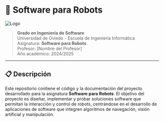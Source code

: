 # 🦾 Software para Robots

![Logo](https://upload.wikimedia.org/wikipedia/commons/thumb/1/1f/Uniovi_Escudo.svg/600px-Uniovi_Escudo.svg.png)

> **Grado en Ingeniería de Software**  
> Universidad de Oviedo - Escuela de Ingeniería Informática  
> Asignatura: **Software para Robots**  
> Profesor: [Nombre del Profesor]  
> Año académico: 2024/2025

---

## 📋 Descripción

Este repositorio contiene el código y la documentación del proyecto desarrollado para la asignatura **Software para Robots**. El objetivo del proyecto es diseñar, implementar y probar soluciones software que permitan la interacción y control de robots, centrándose en el desarrollo de aplicaciones de software que integren algoritmos de navegación, visión artificial y manipulación.
